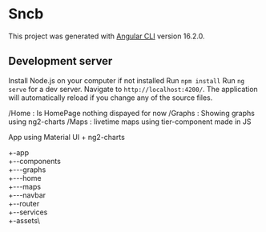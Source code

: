 # Sncb

This project was generated with [Angular CLI](https://github.com/angular/angular-cli) version 16.2.0.

## Development server
Install Node.js on your computer if not installed
Run `npm install`
Run `ng serve` for a dev server. Navigate to `http://localhost:4200/`. The application will automatically reload if you change any of the source files.

/Home : Is HomePage nothing dispayed for now
/Graphs : Showing graphs using ng2-charts
/Maps : livetime maps using tier-component made in JS

App using Material UI + ng2-charts

+-app\
   +--components \
      +---graphs\
      +---home\
      +---maps\
      +---navbar\
   +--router\
   +--services\
+-assets\

